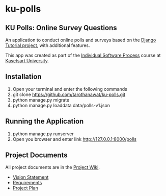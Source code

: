 # ku-polls
## KU Polls: Online Survey Questions 

An application to conduct online polls and surveys based
on the [Django Tutorial project](https://docs.djangoproject.com/en/4.2/intro/tutorial01/), with
additional features.

This app was created as part of the [Individual Software Process](
https://cpske.github.io/ISP) course at [Kasetsart University](https://www.ku.ac.th).

## Installation
1. Open your terminal and enter the following commands
2.  git clone https://github.com/tarothanawat/ku-polls.git
3.  python manage.py migrate
4.  python manage.py loaddata data/polls-v1.json


## Running the Application

1. python manage.py runserver
2. Open you browser and enter link http://127.0.0.1:8000/polls

## Project Documents

All project documents are in the [Project Wiki](../../wiki/Home).

- [Vision Statement](../../wiki/Vision%20and%20Scope)
- [Requirements](../../wiki/Requirements)
- [Project Plan](../../wiki/Project%20Plan)
